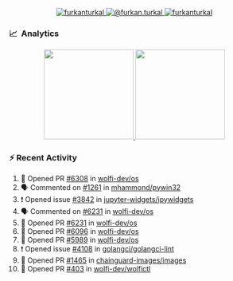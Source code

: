 <p align="center">
  <a href="https://linkedin.com/in/furkanturkal" target="blank">
    <img src="https://img.shields.io/badge/linkedin-%230077B5.svg?&style=for-the-badge&logo=linkedin&logoColor=white" alt="furkanturkal" />
  </a>
  <a href="https://medium.com/@furkan.turkal" target="blank">
    <img src="https://img.shields.io/badge/medium-%2312100E.svg?&style=for-the-badge&logo=medium&logoColor=white" alt="@furkan.turkal" />
  </a>
  <a href="https://twitter.com/furkanturkaI" target="blank">
    <img src="https://img.shields.io/badge/Twitter-1DA1F2?style=for-the-badge&logo=twitter&logoColor=white" alt="furkanturkaI" />
  </a>
</p>

### 📈 &nbsp;Analytics

<p align="center">
  <a href="https://coderstats.net/github/#Dentrax">
    <img height="180em" src="https://github-readme-stats-eight-theta.vercel.app/api?username=Dentrax&show_icons=true&theme=algolia&include_all_commits=true&count_private=true&line_height=26"/>
    <img height="180em" src="https://github-readme-stats-eight-theta.vercel.app/api/top-langs/?username=Dentrax&layout=compact&langs_count=8&theme=algolia&line_height=26"/>
  </a>
</p>

### :zap: Recent Activity

<!--START_SECTION:activity-->
1. 💪 Opened PR [#6308](https://github.com/wolfi-dev/os/pull/6308) in [wolfi-dev/os](https://github.com/wolfi-dev/os)
2. 🗣 Commented on [#1261](https://github.com/mhammond/pywin32/issues/1261#issuecomment-1748200147) in [mhammond/pywin32](https://github.com/mhammond/pywin32)
3. ❗ Opened issue [#3842](https://github.com/jupyter-widgets/ipywidgets/issues/3842) in [jupyter-widgets/ipywidgets](https://github.com/jupyter-widgets/ipywidgets)
4. 🗣 Commented on [#6231](https://github.com/wolfi-dev/os/pull/6231#issuecomment-1747327724) in [wolfi-dev/os](https://github.com/wolfi-dev/os)
5. 💪 Opened PR [#6231](https://github.com/wolfi-dev/os/pull/6231) in [wolfi-dev/os](https://github.com/wolfi-dev/os)
6. 💪 Opened PR [#6096](https://github.com/wolfi-dev/os/pull/6096) in [wolfi-dev/os](https://github.com/wolfi-dev/os)
7. 💪 Opened PR [#5989](https://github.com/wolfi-dev/os/pull/5989) in [wolfi-dev/os](https://github.com/wolfi-dev/os)
8. ❗ Opened issue [#4108](https://github.com/golangci/golangci-lint/issues/4108) in [golangci/golangci-lint](https://github.com/golangci/golangci-lint)
9. 💪 Opened PR [#1465](https://github.com/chainguard-images/images/pull/1465) in [chainguard-images/images](https://github.com/chainguard-images/images)
10. 💪 Opened PR [#403](https://github.com/wolfi-dev/wolfictl/pull/403) in [wolfi-dev/wolfictl](https://github.com/wolfi-dev/wolfictl)
<!--END_SECTION:activity-->
